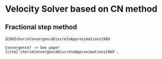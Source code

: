 # Velocity Solver based on CN method


## Fractional step method
{cite}`chorinConvergenceDiscreteApproximations1969`

```{Note}
Convergence? -> See paper {cite}`chorinConvergenceDiscreteApproximations1969`.
```
```{bibliography}
```
